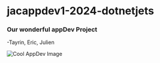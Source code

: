 # jacappdev1-2024-dotnetjets  

### Our wonderful appDev Project
-Tayrin, Eric, Julien

![Cool AppDev Image]([https://th.bing.com/th/id/OIP.5SjKih2sQZ_ysAcRIOzJhgHaEo?rs=1&pid=ImgDetMain])
